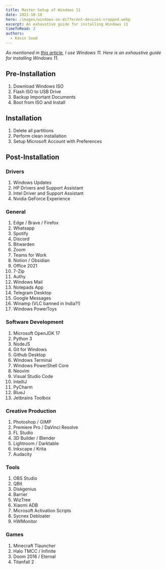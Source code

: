 ```yaml
---
title: Master Setup of Windows 11 
date: 2022-10-10
hero: /images/windows-on-different-devices-cropped.webp
excerpt: An exhaustive guide for installing Windows 11
timeToRead: 2
authors:
  - Kavin Sood
---
```


_As mentioned in [this article](https://www.kavinsood.com/post/2022-07-13-my-setup/), I use Windows 11. Here is an exhaustive guide for installing Windows 11._

## Pre-Installation

1. Download Windows ISO
2. Flash ISO to USB Drive
3. Backup Important Documents
4. Boot from ISO and Install

## Installation

1. Delete all partitions
2. Perform clean installation
3. Setup Microsoft Account with Preferences

## Post-Installation

### Drivers

1. Windows Updates
2. HP Drivers and Support Assistant
3. Intel Driver and Support Assistant
4. Nvidia GeForce Experience

### General

1. Edge / Brave / Firefox
2. Whatsapp
3. Spotify
4. Discord
5. Bitwarden
6. Zoom
7. Teams for Work
8. Notion / Obsidian
9. Office 2021
10. 7-Zip
11. Authy
12. Windows Mail
13. Notepads App
14. Telegram Desktop
15. Google Messages
16. Winamp (VLC banned in India?!)
17. Windows PowerToys

### Software Development

1. Microsoft OpenJDK 17
2. Python 3
3. NodeJS
4. Git for Windows
5. Github Desktop
6. Windows Terminal
7. Windows PowerShell Core
8. Neovim
9. Visual Studio Code
10. IntelliJ
11. PyCharm
12. BlueJ
13. Jetbrains Toolbox

### Creative Production

1. Photoshop / GIMP
2. Premiere Pro / DaVinci Resolve
3. FL Studio
4. 3D Builder / Blender
5. Lightroom / Darktable
6. Inkscape / Krita
7. Audacity

### Tools

1. OBS Studio
2. QBit
3. Diskgenius
4. Barrier
5. WizTree
6. Xiaomi ADB
7. Microsoft Activation Scripts
8. Sycnex Debloater
9. HWMonitor

### Games

1. Minecraft Tlauncher
2. Halo TMCC / Infinite
3. Doom 2016 / Eternal
4. Titanfall 2
